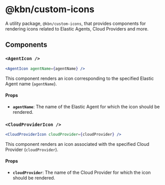 # @kbn/custom-icons

A utility package, `@kbn/custom-icons`, that provides components for rendering icons related to Elastic Agents, Cloud Providers and more.

## Components

### `<AgentIcon />`

```jsx
<AgentIcon agentName={agentName} />
```

This component renders an icon corresponding to the specified Elastic Agent name (`agentName`).

#### Props

- **`agentName`**: The name of the Elastic Agent for which the icon should be rendered.

### `<CloudProviderIcon />`

```jsx
<CloudProviderIcon cloudProvider={cloudProvider} />
```

This component renders an icon associated with the specified Cloud Provider (`cloudProvider`).

#### Props

- **`cloudProvider`**: The name of the Cloud Provider for which the icon should be rendered.
